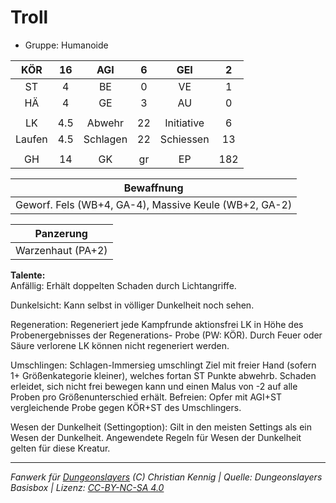 # Troll  
- Gruppe: Humanoide  

| KÖR | 16 | AGI | 6 | GEI | 2 |
| :-: | :-: | :-: | :-: | :-: | :-: |
| ST | 4 | BE | 0 | VE | 1 |
| HÄ | 4 | GE | 3 | AU | 0 |
|  |
| LK | 4.5 | Abwehr | 22 | Initiative | 6 |
| Laufen | 4.5 | Schlagen | 22 | Schiessen | 13 |
|  |
| GH | 14 | GK | gr | EP | 182 |

| Bewaffnung |
| --- |
| Geworf. Fels (WB+4, GA-4), Massive Keule (WB+2, GA-2) |


| Panzerung |
| --- |
| Warzenhaut (PA+2) |


**Talente:**  
Anfällig: Erhält doppelten Schaden durch Lichtangriffe.

Dunkelsicht: Kann selbst in völliger Dunkelheit noch sehen.

Regeneration: Regeneriert jede Kampfrunde aktionsfrei LK in Höhe des Probenergebnisses der Regenerations- Probe (PW: KÖR). Durch Feuer oder Säure verlorene LK können nicht regeneriert werden.

Umschlingen: Schlagen-Immersieg umschlingt Ziel mit freier Hand (sofern 1+ Größenkategorie kleiner), welches fortan ST Punkte abwehrb. Schaden erleidet, sich nicht frei bewegen kann und einen Malus von -2 auf alle Proben pro Größenunterschied erhält. Befreien: Opfer mit AGI+ST vergleichende Probe gegen KÖR+ST des Umschlingers.

Wesen der Dunkelheit (Settingoption): Gilt in den meisten Settings als ein Wesen der Dunkelheit. Angewendete Regeln für Wesen der Dunkelheit gelten für diese Kreatur.





___
*Fanwerk für [Dungeonslayers](https://www.dungeonslayers.net/) (C) Christian Kennig | Quelle: Dungeonslayers Basisbox | Lizenz: [CC-BY-NC-SA 4.0](https://creativecommons.org/licenses/by-nc-sa/4.0/deed.de)*